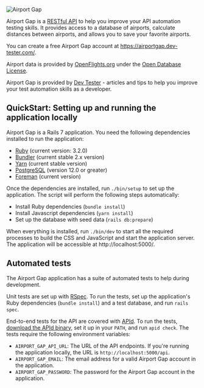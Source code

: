 ![Airport Gap](https://airportgap.dev-tester.com/images/airport_gap_logo.png)

Airport Gap is a [RESTful API](https://www.restapitutorial.com/) to help you improve your API automation testing skills. It provides access to a database of airports, calculate distances between airports, and allows you to save your favorite airports.

You can create a free Airport Gap account at https://airportgap.dev-tester.com/.

Airport data is provided by [OpenFlights.org](https://openflights.org/data.html) under the [Open Database License](http://opendatacommons.org/licenses/odbl/1.0/").

Airport Gap is provided by [Dev Tester](https://dev-tester.com/) - articles and tips to help you improve your test automation skills as a developer.

## QuickStart: Setting up and running the application locally

Airport Gap is a Rails 7 application. You need the following dependencies installed to run the application:

- [Ruby](https://www.ruby-lang.org/) (current version: 3.2.0)
- [Bundler](https://bundler.io/) (current stable 2.x version)
- [Yarn](https://yarnpkg.com/) (current stable version)
- [PostgreSQL](https://www.postgresql.org/) (version 12.0 or greater)
- [Foreman](https://github.com/ddollar/foreman) (current version)

Once the dependencies are installed, run `./bin/setup` to set up the application. The script will perform the following steps automatically:

- Install Ruby dependencies (`bundle install`)
- Install Javascript dependencies (`yarn install`)
- Set up the database with seed data (`rails db:prepare`)

When everything is installed, run `./bin/dev` to start all the required processes to build the CSS and JavaScript and start the application server. The application will be accessible at http://localhost:5000/.

## Automated tests

The Airport Gap application has a suite of automated tests to help during development.

Unit tests are set up with [RSpec](https://rspec.info/). To run the tests, set up the application's Ruby dependencies (`bundle install`) and a test database, and run `rails spec`.

End-to-end tests for the API are covered with [APId](https://github.com/getapid/apid). To run the tests, [download the APId binary](https://github.com/getapid/apid/releases), set it up in your `PATH`, and run `apid check`. The tests require the following environment variables:

- `AIRPORT_GAP_API_URL`: The URL of the API endpoints. If you're running the application locally, the URL is `http://localhost:5000/api`.
- `AIRPORT_GAP_EMAIL`: The email address for a valid Airport Gap account in the application.
- `AIRPORT_GAP_PASSWORD`: The password for the Airport Gap account in the application.
